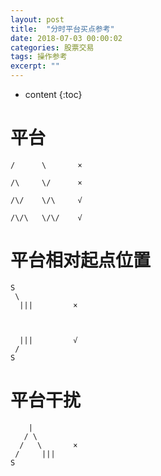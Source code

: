 ```yaml
---
layout: post
title:  "分时平台买点参考"
date: 2018-07-03 00:00:02
categories: 股票交易
tags: 操作参考
excerpt: ""
---
```


* content
{:toc}

# 平台
```
/      \       ×

/\     \/      ×

/\/    \/\     √

/\/\   \/\/    √
```

# 平台相对起点位置
```
S
 \
  |||         ×



  |||         √
 /
S
```



# 平台干扰
```
    |
   / \
  /   \       ×
 /     |||
S
```


